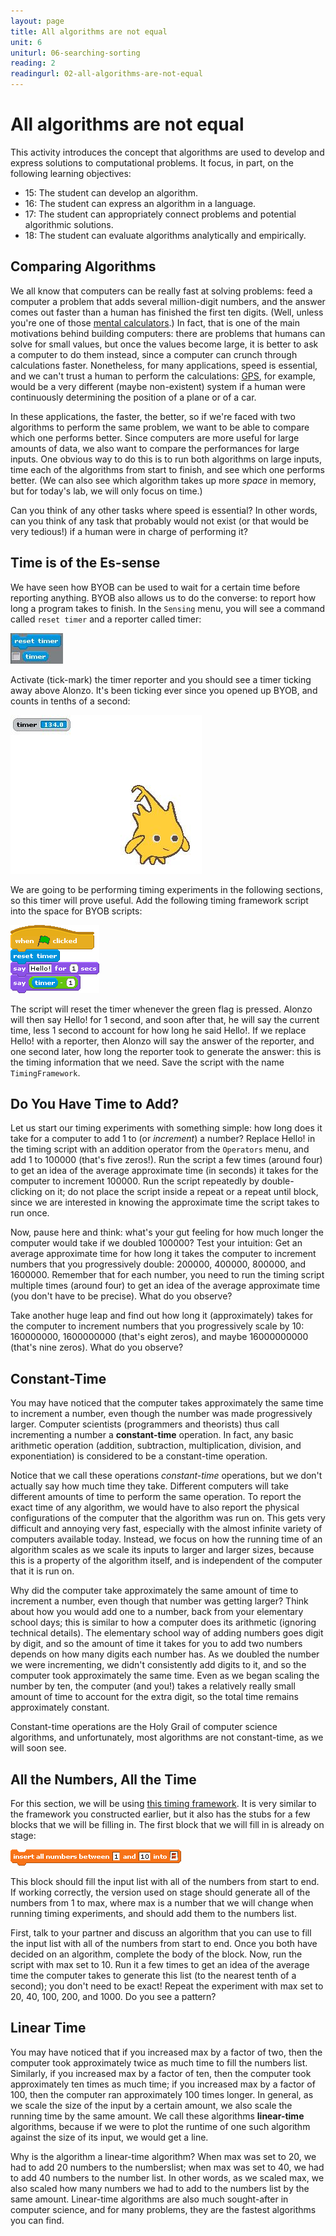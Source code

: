 ```yaml
---
layout: page
title: All algorithms are not equal
unit: 6
uniturl: 06-searching-sorting
reading: 2
readingurl: 02-all-algorithms-are-not-equal
---
```



All algorithms are not equal
============================
This activity introduces the concept that algorithms are used to develop and express solutions to computational problems. It focus, in part, on the following learning objectives:

 * 15: The student can develop an algorithm.
 * 16: The student can express an algorithm in a language.
 * 17: The student can appropriately connect problems and potential algorithmic solutions.
 * 18: The student can evaluate algorithms analytically and empirically.

Comparing Algorithms
--------------------
We all know that computers can be really fast at solving problems: feed a computer a problem that adds several million-digit numbers, and the answer comes out faster than a human has finished the first ten digits. (Well, unless you're one of those [mental calculators](http://en.wikipedia.org/wiki/Mental_calculator).) In fact, that is one of the main motivations behind building computers: there are problems that humans can solve for small values, but once the values become large, it is better to ask a computer to do them instead, since a computer can crunch through calculations faster. Nonetheless, for many applications, speed is essential, and we can't trust a human to perform the calculations: [GPS](http://en.wikipedia.org/wiki/Global_Positioning_System), for example, would be a very different (maybe non-existent) system if a human were continuously determining the position of a plane or of a car.

In these applications, the faster, the better, so if we're faced with two algorithms to perform the same problem, we want to be able to compare which one performs better. Since computers are more useful for large amounts of data, we also want to compare the performances for large inputs. One obvious way to do this is to run both algorithms on large inputs, time each of the algorithms from start to finish, and see which one performs better. (We can also see which algorithm takes up more *space* in memory, but for today's lab, we will only focus on time.)

Can you think of any other tasks where speed is essential? In other words, can you think of any task that probably would not exist (or that would be very tedious!) if a human were in charge of performing it?

Time is of the Es-sense
-----------------------
We have seen how BYOB can be used to wait for a certain time before reporting anything. BYOB also allows us to do the converse: to report how long a program takes to finish. In the ```Sensing``` menu, you will see a command called ```reset timer``` and a reporter called timer:

![Timer](img-timer-1.jpg)

Activate (tick-mark) the timer reporter and you should see a timer ticking away above Alonzo. It's been ticking ever since you opened up BYOB, and counts in tenths of a second:

![Timer](img-timer-2.jpg)

We are going to be performing timing experiments in the following sections, so this timer will prove useful. Add the following timing framework script into the space for BYOB scripts:

![Timer](img-timer-3.gif)

The script will reset the timer whenever the green flag is pressed. Alonzo will then say Hello! for 1 second, and soon after that, he will say the current time, less 1 second to account for how long he said Hello!. If we replace Hello! with a reporter, then Alonzo will say the answer of the reporter, and one second later, how long the reporter took to generate the answer: this is the timing information that we need. Save the script with the name ```TimingFramework```.

Do You Have Time to Add?
------------------------
Let us start our timing experiments with something simple: how long does it take for a computer to add 1 to (or *increment*) a number? Replace Hello! in the timing script with an addition operator from the ```Operators``` menu, and add 1 to 100000 (that's five zeros!). Run the script a few times (around four) to get an idea of the average approximate time (in seconds) it takes for the computer to increment 100000. Run the script repeatedly by double-clicking on it; do not place the script inside a repeat or a repeat until block, since we are interested in knowing the approximate time the script takes to run once.

Now, pause here and think: what's your gut feeling for how much longer the computer would take if we doubled 100000? Test your intuition: Get an average approximate time for how long it takes the computer to increment numbers that you progressively double: 200000, 400000, 800000, and 1600000. Remember that for each number, you need to run the timing script multiple times (around four) to get an idea of the average approximate time (you don't have to be precise). What do you observe?

Take another huge leap and find out how long it (approximately) takes for the computer to increment numbers that you progressively scale by 10: 160000000, 1600000000 (that's eight zeros), and maybe 16000000000 (that's nine zeros). What do you observe?

Constant-Time
-------------
You may have noticed that the computer takes approximately the same time to increment a number, even though the number was made progressively larger. Computer scientists (programmers and theorists) thus call incrementing a number a **constant-time** operation. In fact, any basic arithmetic operation (addition, subtraction, multiplication, division, and exponentiation) is considered to be a constant-time operation.

Notice that we call these operations *constant-time* operations, but we don't actually say how much time they take. Different computers will take different amounts of time to perform the same operation. To report the exact time of any algorithm, we would have to also report the physical configurations of the computer that the algorithm was run on. This gets very difficult and annoying very fast, especially with the almost infinite variety of computers available today. Instead, we focus on how the running time of an algorithm scales as we scale its inputs to larger and larger sizes, because this is a property of the algorithm itself, and is independent of the computer that it is run on.

Why did the computer take approximately the same amount of time to increment a number, even though that number was getting larger? Think about how you would add one to a number, back from your elementary school days; this is similar to how a computer does its arithmetic (ignoring technical details). The elementary school way of adding numbers goes digit by digit, and so the amount of time it takes for you to add two numbers depends on how many digits each number has. As we doubled the number we were incrementing, we didn't consistently add digits to it, and so the computer took approximately the same time. Even as we began scaling the number by ten, the computer (and you!) takes a relatively really small amount of time to account for the extra digit, so the total time remains approximately constant.

Constant-time operations are the Holy Grail of computer science algorithms, and unfortunately, most algorithms are not constant-time, as we will soon see.

All the Numbers, All the Time
-----------------------------
For this section, we will be using [this timing framework](../code/timing.ypr). It is very similar to the framework you constructed earlier, but it also has the stubs for a few blocks that we will be filling in. The first block that we will fill in is already on stage:

![Timer](img-timer-4.gif)

This block should fill the input list with all of the numbers from start to end. If working correctly, the version used on stage should generate all of the numbers from 1 to max, where max is a number that we will change when running timing experiments, and should add them to the numbers list.

First, talk to your partner and discuss an algorithm that you can use to fill the input list with all of the numbers from start to end. Once you both have decided on an algorithm, complete the body of the block. Now, run the script with max set to 10. Run it a few times to get an idea of the average time the computer takes to generate this list (to the nearest tenth of a second); you don't need to be exact! Repeat the experiment with max set to 20, 40, 100, 200, and 1000. Do you see a pattern?

Linear Time
-----------
You may have noticed that if you increased max by a factor of two, then the computer took approximately twice as much time to fill the numbers list. Similarly, if you increased max by a factor of ten, then the computer took approximately ten times as much time; if you increased max by a factor of 100, then the computer ran approximately 100 times longer. In general, as we scale the size of the input by a certain amount, we also scale the running time by the same amount. We call these algorithms **linear-time** algorithms, because if we were to plot the runtime of one such algorithm against the size of its input, we would get a line.

Why is the algorithm a linear-time algorithm? When max was set to 20, we had to add 20 numbers to the numberslist; when max was set to 40, we had to add 40 numbers to the number list. In other words, as we scaled max, we also scaled how many numbers we had to add to the numbers list by the same amount. Linear-time algorithms are also much sought-after in computer science, and for many problems, they are the fastest algorithms you can find.



